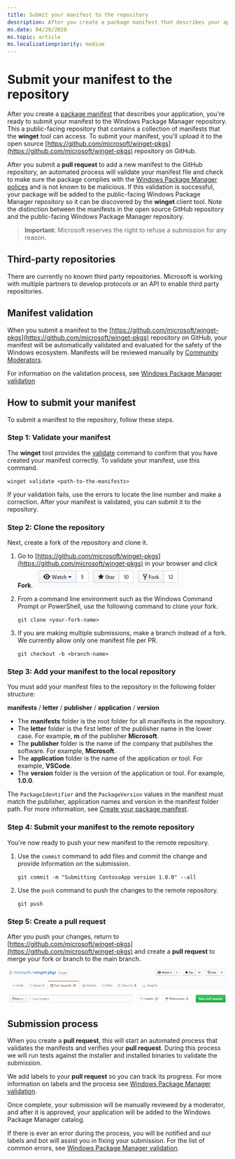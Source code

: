 ```yaml
---
title: Submit your manifest to the repository
description: After you create a package manifest that describes your application, you're ready to submit your manifest to the Windows Package Manager repository.
ms.date: 04/29/2020
ms.topic: article
ms.localizationpriority: medium
---
```


# Submit your manifest to the repository

After you create a [package manifest](manifest.md) that describes your application, you're ready to submit your manifest to the Windows Package Manager repository. This a public-facing repository that contains a collection of manifests that the **winget** tool can access. To submit your manifest, you'll upload it to the open source [https://github.com/microsoft/winget-pkgs](https://github.com/microsoft/winget-pkgs) repository on GitHub.

After you submit a **pull request** to add a new manifest to the GitHub repository, an automated process will validate your manifest file and check to make sure the package complies with the [Windows Package Manager polices](windows-package-manager-policies.md) and is not known to be malicious. If this validation is successful, your package will be added to the public-facing Windows Package Manager repository so it can be discovered by the **winget** client tool. Note the distinction between the manifests in the open source GitHub repository and the public-facing Windows Package Manager repository.

> **Important**: Microsoft reserves the right to refuse a submission for any reason.

## Third-party repositories

There are currently no known third party repositories. Microsoft is working with multiple partners to develop protocols or an API to enable third party repositories.

## Manifest validation

When you submit a manifest to the [https://github.com/microsoft/winget-pkgs](https://github.com/microsoft/winget-pkgs) repository on GitHub, your manifest will be automatically validated and evaluated for the safety of the Windows ecosystem. Manifests will be reviewed manually by [Community Moderators](https://github.com/microsoft/winget-pkgs/issues/15674).

For information on the validation process, see [Windows Package Manager validation](winget-validation.md)

## How to submit your manifest

To submit a manifest to the repository, follow these steps.

### Step 1: Validate your manifest

The **winget** tool provides the [validate](../winget/validate.md) command to confirm that you have created your manifest correctly. To validate your manifest, use this command.

```CMD
winget validate <path-to-the-manifests>
```

If your validation fails, use the errors to locate the line number and make a correction. After your manifest is validated, you can submit it to the repository.

### Step 2: Clone the repository

Next, create a fork of the repository and clone it.

1. Go to [https://github.com/microsoft/winget-pkgs](https://github.com/microsoft/winget-pkgs) in your browser and click **Fork**.
    ![picture of fork](images/fork.png)

2. From a command line environment such as the Windows Command Prompt or PowerShell, use the following command to clone your fork.
    ```CMD
    git clone <your-fork-name>
    ```

 3. If you are making multiple submissions, make a branch instead of a fork. We currently allow only one manifest file per PR.
    ```CMD
    git checkout -b <branch-name>
    ```

### Step 3: Add your manifest to the local repository

You must add your manifest files to the repository in the following folder structure:

**manifests** / **letter** / **publisher** / **application** / **version**

* The **manifests** folder is the root folder for all manifests in the repository.
* The **letter** folder is the first letter of the publisher name in the lower case. For example, **m** of the publisher **Microsoft**.
* The **publisher** folder is the name of the company that publishes the software. For example, **Microsoft**.
* The **application** folder is the name of the application or tool. For example, **VSCode**.
* The **version** folder is the version of the application or tool. For example, **1.0.0**.

The `PackageIdentifier` and the `PackageVersion` values in the manifest must match the publisher, application names and version in the manifest folder path. For more information, see [Create your package manifest](manifest.md#tips-and-best-practices).

### Step 4: Submit your manifest to the remote repository

You're now ready to push your new manifest to the remote repository.

1. Use the `commit` command to add files and commit the change and provide information on the submission.
    ```CMD
    git commit -m "Submitting ContosoApp version 1.0.0" --all
    ```

3. Use the `push` command to push the changes to the remote repository.
    ```CMD
    git push
    ```

### Step 5: Create a pull request

After you push your changes, return to [https://github.com/microsoft/winget-pkgs](https://github.com/microsoft/winget-pkgs) and create a **pull request** to merge your fork or branch to the main branch.

![picture of pull request tab](images/pull-request.png)

## Submission process

When you create a **pull request**, this will start an automated process that validates the manifests and verifies your **pull request**. During this process we will run tests against the installer and installed binaries to validate the submission.

We add labels to your **pull request** so you can track its progress.  For more information on labels and the process see [Windows Package Manager validation](winget-validation.md).  

Once complete, your submission will be manually reviewed by a moderator, and after it is approved, your application will be added to the Windows Package Manager catalog.

If there is ever an error during the process, you will be notified and our labels and bot will assist you in fixing your submission.  For the list of common errors, see [Windows Package Manager validation](winget-validation.md).  
